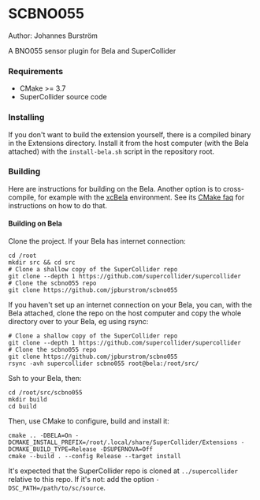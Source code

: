 # SCBNO055

Author: Johannes Burström

A BNO055 sensor plugin for Bela and SuperCollider

### Requirements

- CMake >= 3.7
- SuperCollider source code

### Installing

If you don't want to build the extension yourself, there is a compiled binary in the Extensions directory. Install it from the host computer (with the Bela attached) with the `install-bela.sh` script in the repository root.

### Building

Here are instructions for building on the Bela. Another option is to cross-compile, for example with the [xcBela](https://github.com/TheTechnobear/xcBela) environment. See its [CMake faq](https://github.com/TheTechnobear/xcBela/blob/master/cmake/cmakefaq.md) for instructions on how to do that.

#### Building on Bela

Clone the project. If your Bela has internet connection:

    cd /root
    mkdir src && cd src
    # Clone a shallow copy of the SuperCollider repo
    git clone --depth 1 https://github.com/supercollider/supercollider
    # Clone the scbno055 repo
    git clone https://github.com/jpburstrom/scbno055
    
If you haven't set up an internet connection on your Bela, you can, with the Bela attached, clone the repo on the host computer and copy the whole directory over to your Bela, eg using rsync:

    # Clone a shallow copy of the SuperCollider repo
    git clone --depth 1 https://github.com/supercollider/supercollider
    # Clone the scbno055 repo
    git clone https://github.com/jpburstrom/scbno055
    rsync -avh supercollider scbno055 root@bela:/root/src/
    
Ssh to your Bela, then:
    
    cd /root/src/scbno055
    mkdir build
    cd build

Then, use CMake to configure, build and install it:

    cmake .. -DBELA=On -DCMAKE_INSTALL_PREFIX=/root/.local/share/SuperCollider/Extensions -DCMAKE_BUILD_TYPE=Release -DSUPERNOVA=Off
    cmake --build . --config Release --target install

It's expected that the SuperCollider repo is cloned at `../supercollider` relative to this repo. If it's not: add the option `-DSC_PATH=/path/to/sc/source`.
